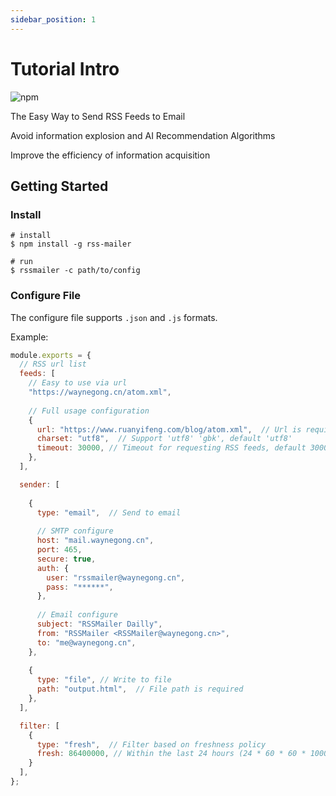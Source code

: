 ```yaml
---
sidebar_position: 1
---
```



# Tutorial Intro

![npm](https://img.shields.io/npm/v/rss-mailer)

The Easy Way to Send RSS Feeds to Email

Avoid information explosion and AI Recommendation Algorithms

Improve the efficiency of information acquisition


## Getting Started

### Install

```shell
# install
$ npm install -g rss-mailer

# run
$ rssmailer -c path/to/config
```


### Configure File

The configure file supports `.json` and `.js` formats.

Example: 
```js
module.exports = {
  // RSS url list
  feeds: [
    // Easy to use via url
    "https://waynegong.cn/atom.xml",
    
    // Full usage configuration
    {
      url: "https://www.ruanyifeng.com/blog/atom.xml",  // Url is required
      charset: "utf8",  // Support 'utf8' 'gbk', default 'utf8'
      timeout: 30000, // Timeout for requesting RSS feeds, default 30000 ms
    },
  ],

  sender: [
    
    {
      type: "email",  // Send to email
      
      // SMTP configure
      host: "mail.waynegong.cn",
      port: 465,
      secure: true,
      auth: {
        user: "rssmailer@waynegong.cn",
        pass: "******",
      },
      
      // Email configure
      subject: "RSSMailer Dailly",
      from: "RSSMailer <RSSMailer@waynegong.cn>",
      to: "me@waynegong.cn",
    },
    
    {
      type: "file", // Write to file
      path: "output.html",  // File path is required
    },
  ],

  filter: [
    {
      type: "fresh",  // Filter based on freshness policy
      fresh: 86400000, // Within the last 24 hours (24 * 60 * 60 * 1000)ms
    }
  ],
};
```